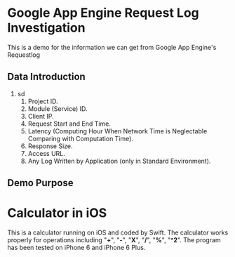 # Google App Engine Request Log Investigation
This is a demo for the information we can get from Google App Engine's Requestlog

## Data Introduction
1. sd
	1. Project ID.
	2. Module (Service) ID.
	3. Client IP.
	4. Request Start and End Time.
	5. Latency (Computing Hour When Network Time is Neglectable Comparing with Computation Time).
	6. Response Size.
	7. Access URL.
	8. Any Log Written by Application (only in Standard Environment).

## Demo Purpose


# Calculator in iOS
This is a calculator running on iOS and coded by Swift. The calculator works properly for operations including "**+**", "**-**", "**X**", "**/**", "**%**", "**^2**". The program has been tested on iPhone 6 and iPhone 6 Plus.
